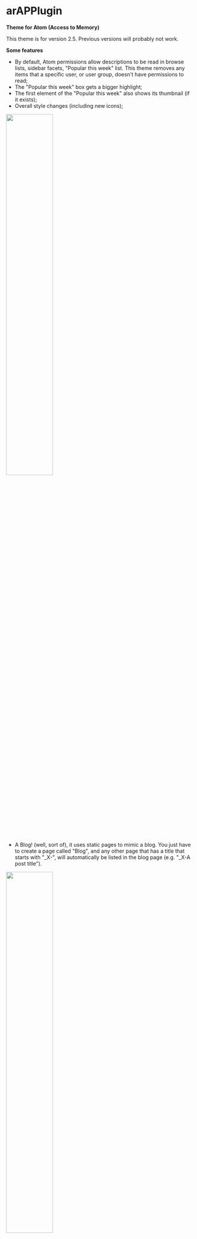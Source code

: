 # arAPPlugin
__Theme for Atom (Access to Memory)__

This theme is for version 2.5. Previous versions will probably not work.

__Some features__

* By default, Atom permissions allow descriptions to be read in browse lists, sidebar facets, "Popular this week" list. This theme removes any items that a specific user, or user group, doesn't have permissions to read;
* The "Popular this week" box gets a bigger highlight;
* The first element of the "Popular this week" also shows its thumbnail (if it exists);
* Overall style changes (including new icons);

<img src="http://139.162.214.160/images/atom_1.jpg" width="50%">

* A Blog! (well, sort of), it uses static pages to mimic a blog. You just have to create a page called "Blog", and any other page that has a title that starts with "_X-", will automatically be listed in the blog page (e.g. "_X-A post title").

<img src="http://139.162.214.160/images/atom_3.jpg" width="50%">

* You don't have to chose between the sidebar treeview and the full width treeview. You can have both. There's a new link, right below the sidebar treeview, that opens a popup with the full width treeview.

<img src="http://139.162.214.160/images/atom_2.jpg" width="50%">

## How to use

To use this theme, copy the contents to a arAPPlugin folder in the plugins folder of the atom installation folder, run 

```
make -C plugins/arAPPlugin/
```

from the atom installation root folder, and select the new theme from the backoffice (see https://www.accesstomemory.org/pt/docs/2.4/user-manual/administer/themes/#themes for more information).

## Demo
Yes. At http://ks23963.kimsufi.com/atom/?sf_culture=en.
